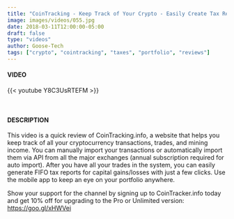 ```yaml
---
title: "CoinTracking - Keep Track of Your Crypto - Easily Create Tax Reports"
image: images/videos/055.jpg
date: 2018-03-11T12:00:00-05:00
draft: false
type: "videos"
author: Goose-Tech
tags: ["crypto", "cointracking", "taxes", "portfolio", "reviews"]
---
```


#### VIDEO

{{< youtube Y8C3UsRTEFM >}}

&nbsp;

#### DESCRIPTION

This video is a quick review of CoinTracking.info, a website that helps you keep track of all your cryptocurrency transactions, trades, and mining income. You can manually import your transactions or automatically import them via API from all the major exchanges (annual subscription required for auto import). After you have all your trades in the system, you can easily generate FIFO tax reports for capital gains/losses with just a few clicks. Use the mobile app to keep an eye on your portfolio anywhere.

Show your support for the channel by signing up to CoinTracker.info today and get 10% off for upgrading to the Pro or Unlimited version:  
https://goo.gl/xHWVei
